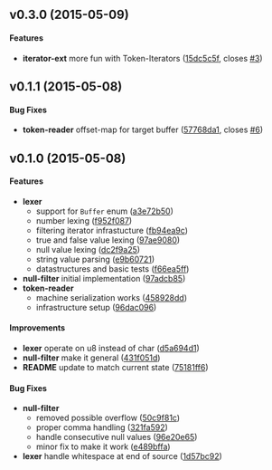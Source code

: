 <a name="v0.3.0"></a>
## v0.3.0 (2015-05-09)


#### Features

* **iterator-ext**  more fun with Token-Iterators ([15dc5c5f](https://github.com/Byron/json-tools/commit/15dc5c5f9a3e153afdbeca3e4d741288c2f77111), closes [#3](https://github.com/Byron/json-tools/issues/3))



<a name="v0.1.1"></a>
## v0.1.1 (2015-05-08)


#### Bug Fixes

* **token-reader**  offset-map for target buffer ([57768da1](https://github.com/Byron/json-tools/commit/57768da16ca72505a8424e012d4525e9bf583fd6), closes [#6](https://github.com/Byron/json-tools/issues/6))



<a name="v0.1.0"></a>
## v0.1.0 (2015-05-08)


#### Features

* **lexer**
  *  support for `Buffer` enum ([a3e72b50](https://github.com/Byron/json-tools/commit/a3e72b50fc09a73fc0ea8d4bb70ae10085386d71))
  *  number lexing ([f952f087](https://github.com/Byron/json-tools/commit/f952f087685a6b86aa2f4a45869f9ddc3d5a7578))
  *  filtering iterator infrastucture ([fb94ea9c](https://github.com/Byron/json-tools/commit/fb94ea9c4193a169cc54fed4c032f02dda302145))
  *  true and false value lexing ([97ae9080](https://github.com/Byron/json-tools/commit/97ae90808aabf8699e951700f59cb11e2cd38376))
  *  null value lexing ([dc2f9a25](https://github.com/Byron/json-tools/commit/dc2f9a2500440c73eace8ccdac35a25897611d5b))
  *  string value parsing ([e9b60721](https://github.com/Byron/json-tools/commit/e9b60721104361a2ace0d592551050f35a7d8178))
  *  datastructures and basic tests ([f66ea5ff](https://github.com/Byron/json-tools/commit/f66ea5ffe879b7dc9e551abd401be9bd3439662a))
* **null-filter**  initial implementation ([97adcb85](https://github.com/Byron/json-tools/commit/97adcb85b7c7198edcba49bdd56a246d701dd05d))
* **token-reader**
  *  machine serialization works ([458928dd](https://github.com/Byron/json-tools/commit/458928ddd45c85f2588ffcdb7d5efcccb2c88eb1))
  *  infrastructure setup ([96dac096](https://github.com/Byron/json-tools/commit/96dac09649fa27752851dbdc4babfe12a1f5db63))

#### Improvements

* **lexer**  operate on u8 instead of char ([d5a694d1](https://github.com/Byron/json-tools/commit/d5a694d11a783fb65e6388a442cbb66784a1bb3a))
* **null-filter**  make it general ([431f051d](https://github.com/Byron/json-tools/commit/431f051d15adebd365a9bf379dbf61ac8037658b))
* **README**  update to match current state ([75181ff6](https://github.com/Byron/json-tools/commit/75181ff6a52863da26dc83f2997cfa46edc8756c))

#### Bug Fixes

* **null-filter**
  *  removed possible overflow ([50c9f81c](https://github.com/Byron/json-tools/commit/50c9f81cdf83a1868d4456f74e1b78354fb6cd98))
  *  proper comma handling ([321fa592](https://github.com/Byron/json-tools/commit/321fa59258c431007c48a6c0155b0bf9c4f50780))
  *  handle consecutive null values ([96e20e65](https://github.com/Byron/json-tools/commit/96e20e656e63c827afa1942c1d09ad76544e9776))
  *  minor fix to make it work ([e489bffa](https://github.com/Byron/json-tools/commit/e489bffa8eb16741ad91c6b17ae5552dd9ad3a3a))
* **lexer**  handle whitespace at end of source ([1d57bc92](https://github.com/Byron/json-tools/commit/1d57bc923cb34b6daf1105691b700815a82cc0c1))



